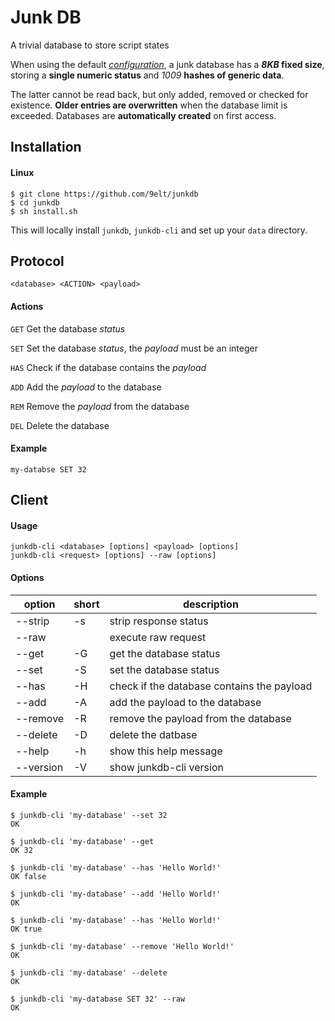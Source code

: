 # Junk DB

A trivial database to store script states

When using  the default [*configuration*](./lib/config.hpp), a junk database has a ***8KB* fixed size**, storing a **single numeric status** and *1009* **hashes of generic data**.

The latter cannot be read back, but only added, removed or checked for existence. **Older entries are overwritten** when the database limit is exceeded. Databases are **automatically created** on first access.

## Installation

#### Linux

```
$ git clone https://github.com/9elt/junkdb
$ cd junkdb
$ sh install.sh
```

This will locally install `junkdb`, `junkdb-cli` and set up your `data` directory.

## Protocol

```
<database> <ACTION> <payload>
```

#### Actions

`GET`    Get the database *status*

`SET`    Set the database *status*, the *payload* must be an integer

`HAS`    Check if the database contains the *payload*

`ADD`    Add the *payload* to the database

`REM`    Remove the *payload* from the database

`DEL`    Delete the database

#### Example

```
my-databse SET 32
```

## Client

#### Usage

```
junkdb-cli <database> [options] <payload> [options]
junkdb-cli <request> [options] --raw [options]
```
#### Options

| option    | short | description                                 |
|-----------|-------|---------------------------------------------|
| --strip   | -s    | strip response status                       |
| --raw     |       | execute raw request                         |
| --get     | -G    | get the database status                     |
| --set     | -S    | set the database status                     |
| --has     | -H    | check if the database contains the payload  |
| --add     | -A    | add the payload to the database             |
| --remove  | -R    | remove the payload from the database        |
| --delete  | -D    | delete the datbase                          |
| --help    | -h    | show this help message                      |
| --version | -V    | show junkdb-cli version                     |


#### Example

```
$ junkdb-cli 'my-database' --set 32
OK
```
```
$ junkdb-cli 'my-database' --get
OK 32
```
```
$ junkdb-cli 'my-database' --has 'Hello World!'
OK false
```
```
$ junkdb-cli 'my-database' --add 'Hello World!'
OK
```
```
$ junkdb-cli 'my-database' --has 'Hello World!'
OK true
```
```
$ junkdb-cli 'my-database' --remove 'Hello World!'
OK
```
```
$ junkdb-cli 'my-database' --delete
OK
```
```
$ junkdb-cli 'my-database SET 32' --raw 
OK
```
